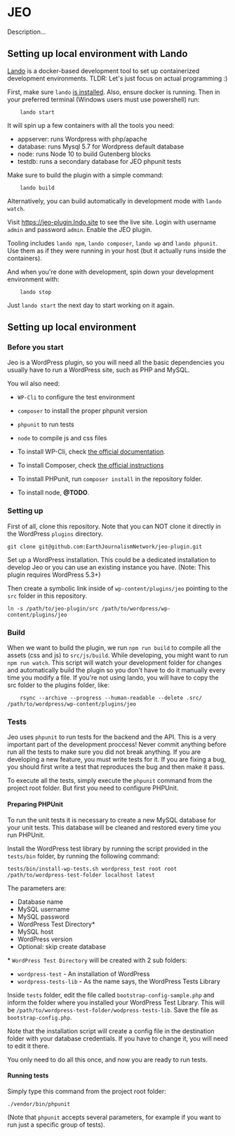 # JEO 

Description... 

## Setting up local environment with Lando

[Lando][lando] is a docker-based development tool to set up containerized development environments.
TLDR: Let's just focus on actual programming :) 

First, make sure `lando` [is installed][lando-install]. Also, ensure docker is running.
Then in your preferred terminal (Windows users must use powershell) run:

		lando start

It will spin up a few containers with all the tools you need:

- appserver: runs Wordpress with php/apache
- database: runs Mysql 5.7 for Wordpress default database
- node: runs Node 10 to build Gutenberg blocks
- testdb: runs a secondary database for JEO phpunit tests

Make sure to build the plugin with a simple command:

		lando build

Alternatively, you can build automatically in development mode with `lando watch`.

Visit https://jeo-plugin.lndo.site to see the live site.
Login with username `admin` and password `admin`.
Enable the JEO plugin.

Tooling includes `lando npm`, `lando composer`, `lando wp` and `lando phpunit`.
Use them as if they were running in your host (but it actually runs inside the containers).

And when you're done with development, spin down your development environment with: 

		lando stop

Just `lando start` the next day to start working on it again.

## Setting up local environment 

### Before you start

Jeo is a WordPress plugin, so you will need all the basic dependencies you usually have to run a WordPress site, such as PHP and MySQL.

You wil also need:

* `WP-Cli` to configure the test environment
* `composer` to install the proper phpunit version
* `phpunit` to run tests
* `node` to compile js and css files


* To install WP-Cli, check [the official documentation](https://wp-cli.org/#installing).
* To install Composer, check [the official instructions](https://getcomposer.org/download/)
* To install PHPunit, run `composer install` in the repository folder.
* To install node, **@TODO**.


### Setting up

First of all, clone this repository.
Note that you can NOT clone it directly in the WordPress `plugins` directory. 

```
git clone git@github.com:EarthJournalismNetwork/jeo-plugin.git
```

Set up a WordPress installation. This could be a dedicated installation to develop Jeo or you can use an existing instance you have. 
(Note: This plugin requires WordPress 5.3+)

Then create a symbolic link inside of `wp-content/plugins/jeo` pointing to the `src` folder in this repository.

```
ln -s /path/to/jeo-plugin/src /path/to/wordpress/wp-content/plugins/jeo
```


### Build

When we want to build the plugin, we run `npm run build` to compile all the assets (css and js) to `src/js/build`.
While developing, you might want to run `npm run watch`. This script will watch your development folder for changes and automatically build the plugin so you don't have to do it manually every time you modify a file.
If you're not using lando, you will have to copy the src folder to the plugins folder, like:

		rsync --archive --progress --human-readable --delete .src/ /path/to/wordpress/wp-content/plugins/jeo


### Tests

Jeo uses `phpunit` to run tests for the backend and the API. This is a very important part of the development proccess! Never commit anything before run all the tests to make sure you did not break anything. If you are developing a new feature, you must write tests for it. If you are fixing a bug, you should first write a test that reproduces the bug and then make it pass.

To execute all the tests, simply execute the `phpunit` command from the project root folder. But first you need to configure PHPUnit.

#### Preparing PHPUnit

To run the unit tests it is necessary to create a new MySQL database for your unit tests. This database will be cleaned and restored every time you run PHPUnit.

Install the WordPress test library by running the script provided in the `tests/bin` folder, by running the following command:

```
tests/bin/install-wp-tests.sh wordpress_test root root /path/to/wordpress-test-folder localhost latest
```
The parameters are:

* Database name
* MySQL username
* MySQL password
* WordPress Test Directory*
* MySQL host
* WordPress version
* Optional: skip create database

\* `WordPress Test Directory` will be created with 2 sub folders:

* `wordpress-test` - An installation of WordPress
* `wordpress-tests-lib` - As the name says, the WordPress Tests Library

Inside `tests` folder, edit the file called `bootstrap-config-sample.php` and inform the folder where you installed your WordPress Test Library. This will be `/path/to/wordpress-test-folder/wodpress-tests-lib`. Save the file as `bootstrap-config.php`.

Note that the installation script will create a config file in the destination folder with your database credentials. If you have to change it, you will need to edit it there.

You only need to do all this once, and now you are ready to run tests.

#### Running tests

Simply type this command from the project root folder:

```
./vendor/bin/phpunit
```

(Note that `phpunit` accepts several parameters, for example if you want to run just a specific group of tests).

[lando]: https://lando.dev
[lando-install]: https://docs.lando.dev/basics/installation.html


